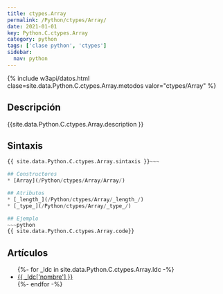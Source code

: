 ```yaml
---
title: ctypes.Array
permalink: /Python/ctypes/Array/
date: 2021-01-01
key: Python.C.ctypes.Array
category: python
tags: ['clase python', 'ctypes']
sidebar: 
  nav: python
---
```


{% include w3api/datos.html clase=site.data.Python.C.ctypes.Array.metodos valor="ctypes/Array" %}

## Descripción
{{site.data.Python.C.ctypes.Array.description }}

## Sintaxis
~~~python
{{ site.data.Python.C.ctypes.Array.sintaxis }}~~~

## Constructores
* [Array](/Python/ctypes/Array/Array/)

## Atributos
* [_length_](/Python/ctypes/Array/_length_/)
* [_type_](/Python/ctypes/Array/_type_/)

## Ejemplo
~~~python
{{ site.data.Python.C.ctypes.Array.code}}
~~~

## Artículos
<ul>
{%- for _ldc in site.data.Python.C.ctypes.Array.ldc -%}
   <li>
       <a href="{{_ldc['url'] }}">{{ _ldc['nombre'] }}</a>
   </li>
{%- endfor -%}
</ul>
